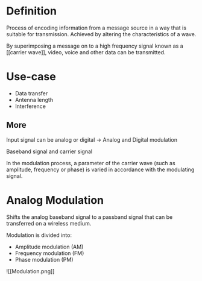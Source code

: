 # Definition

Process of encoding information from a message source in a way that is suitable for transmission. Achieved by altering the characteristics of a wave.

By superimposing a message on to a high frequency signal known as a [[carrier wave]], video, voice and other data can be transmitted.

# Use-case

* Data transfer
* Antenna length
* Interference

## More

Input signal can be analog or digital -> Analog and Digital modulation

Baseband signal and carrier signal

In the modulation process, a parameter of the carrier wave (such as amplitude, frequency or phase) is varied in accordance with the modulating signal.

# Analog Modulation 

Shifts the analog baseband signal to a passband signal that can be transferred on a wireless medium.

Modulation is divided into:
* Amplitude modulation (AM)
* Frequency modulation (FM)
* Phase modulation (PM)

![[Modulation.png]]
